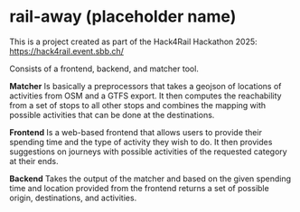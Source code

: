 # rail-away (placeholder name)

This is a project created as part of the Hack4Rail Hackathon 2025: https://hack4rail.event.sbb.ch/

Consists of a frontend, backend, and matcher tool.

**Matcher** Is basically a preprocessors that takes a geojson of locations of activities from OSM and a GTFS export. It
then computes the reachability from a set of stops to all other stops and combines the mapping with possible activities
that can be done at the destinations.

**Frontend** Is a web-based frontend that allows users to provide their spending time and the type of activity they wish
to do. It then provides suggestions on journeys with possible activities of the requested category at their ends.

**Backend** Takes the output of the matcher and based on the given spending time and location provided from the frontend
returns a set of possible origin, destinations, and activities.